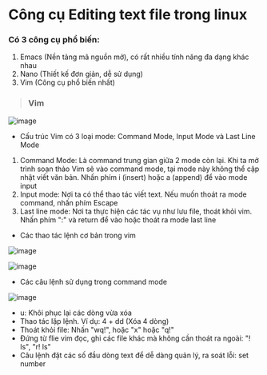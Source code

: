 # Công cụ Editing text file trong linux
### Có 3 công cụ phổ biến: 
1. Emacs (Nền tảng mã nguồn mở), có rất nhiều tính năng đa dạng khác nhau
2. Nano (Thiết kế đơn giản, dễ sử dụng)
3. Vim (Công cụ phổ biến nhất)  

> ### Vim
> 
![image](https://user-images.githubusercontent.com/92737759/145265292-a4076ea8-3b58-4947-9791-0982d81a71c6.png)
- Cấu trúc Vim có 3 loại mode: Command Mode, Input Mode và Last Line Mode
1. Command Mode: Là command trung gian giữa 2 mode còn lại. Khi ta mở trình soạn thảo Vim sẽ vào command mode, tại mode này không thể cập nhật viết văn bản. Nhấn phím i (insert) hoặc a (append) để vào mode input
2. Input mode: Nơi ta có thể thao tác viết text. Nếu muốn thoát ra mode command, nhấn phím Escape
3. Last line mode: Nơi ta thực hiện các tác vụ như lưu file, thoát khỏi vim. Nhấn phím ":" và return để vào hoặc thoát ra mode last line
- Các thao tác lệnh cơ bản trong vim  

![image](https://user-images.githubusercontent.com/92737759/145266627-6003f2f3-7007-45e7-aaf5-05eaa4abba5a.png)  

![image](https://user-images.githubusercontent.com/92737759/145266817-a607d024-0445-4c42-97fb-943cc0ba7317.png)
- Các câu lệnh sử dụng trong command mode  

![image](https://user-images.githubusercontent.com/92737759/145267136-42a83b8a-fcbf-4ae3-bdee-00441409fcb0.png)
  + u: Khôi phục lại các dòng vừa xóa
  + Thao tác lặp lệnh. Ví dụ: 4 + dd (Xóa 4 dòng)
  + Thoát khỏi file: Nhấn "wq!", hoặc "x" hoặc "q!"
  + Đứng từ flie vim đọc, ghi các file khác mà không cần thoát ra ngoài: "! ls", "r! ls"
  + Câu lệnh đặt các số đầu dòng text để dễ dàng quản lý, ra soát lỗi: set number
